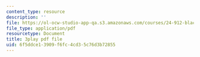 ```yaml
---
content_type: resource
description: ''
file: https://ol-ocw-studio-app-qa.s3.amazonaws.com/courses/24-912-black-matters-introduction-to-black-studies-spring-2017/6f5ddce13909f6fc4cd35c76d3b72855_UmbsTnQ39a4.pdf
file_type: application/pdf
resourcetype: Document
title: 3play pdf file
uid: 6f5ddce1-3909-f6fc-4cd3-5c76d3b72855
---
```

